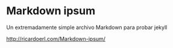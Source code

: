 Markdown ipsum
==============

Un extremadamente simple archivo Markdown para probar jekyll

http://ricardoerl.com/Markdown-ipsum/
